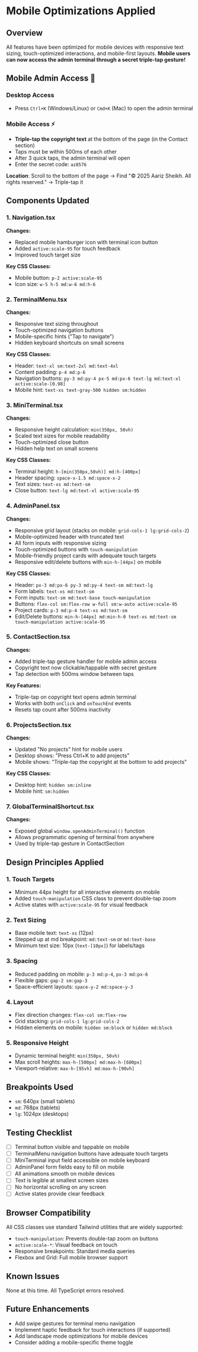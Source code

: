 # Mobile Optimizations Applied

## Overview
All features have been optimized for mobile devices with responsive text sizing, touch-optimized interactions, and mobile-first layouts. **Mobile users can now access the admin terminal through a secret triple-tap gesture!**

## Mobile Admin Access 🔐

### Desktop Access
- Press `Ctrl+K` (Windows/Linux) or `Cmd+K` (Mac) to open the admin terminal

### Mobile Access ⚡
- **Triple-tap the copyright text** at the bottom of the page (in the Contact section)
- Taps must be within 500ms of each other
- After 3 quick taps, the admin terminal will open
- Enter the secret code: `az8576`

**Location**: Scroll to the bottom of the page → Find "© 2025 Aariz Sheikh. All rights reserved." → Triple-tap it

## Components Updated

### 1. Navigation.tsx
**Changes:**
- Replaced mobile hamburger icon with terminal icon button
- Added `active:scale-95` for touch feedback
- Improved touch target size

**Key CSS Classes:**
- Mobile button: `p-2 active:scale-95`
- Icon size: `w-5 h-5 md:w-6 md:h-6`

### 2. TerminalMenu.tsx
**Changes:**
- Responsive text sizing throughout
- Touch-optimized navigation buttons
- Mobile-specific hints ("Tap to navigate")
- Hidden keyboard shortcuts on small screens

**Key CSS Classes:**
- Header: `text-xl sm:text-2xl md:text-4xl`
- Content padding: `p-4 md:p-6`
- Navigation buttons: `py-3 md:py-4 px-5 md:px-6 text-lg md:text-xl active:scale-[0.98]`
- Mobile hint: `text-xs text-gray-500 hidden sm:hidden`

### 3. MiniTerminal.tsx
**Changes:**
- Responsive height calculation: `min(350px, 50vh)`
- Scaled text sizes for mobile readability
- Touch-optimized close button
- Hidden help text on small screens

**Key CSS Classes:**
- Terminal height: `h-[min(350px,50vh)] md:h-[400px]`
- Header spacing: `space-x-1.5 md:space-x-2`
- Text sizes: `text-xs md:text-sm`
- Close button: `text-lg md:text-xl active:scale-95`

### 4. AdminPanel.tsx
**Changes:**
- Responsive grid layout (stacks on mobile: `grid-cols-1 lg:grid-cols-2`)
- Mobile-optimized header with truncated text
- All form inputs with responsive sizing
- Touch-optimized buttons with `touch-manipulation`
- Mobile-friendly project cards with adequate touch targets
- Responsive edit/delete buttons with `min-h-[44px]` on mobile

**Key CSS Classes:**
- Header: `px-3 md:px-6 py-3 md:py-4 text-sm md:text-lg`
- Form labels: `text-xs md:text-sm`
- Form inputs: `text-sm md:text-base touch-manipulation`
- Buttons: `flex-col sm:flex-row w-full sm:w-auto active:scale-95`
- Project cards: `p-3 md:p-4 text-xs md:text-sm`
- Edit/Delete buttons: `min-h-[44px] md:min-h-0 text-xs md:text-sm touch-manipulation active:scale-95`

### 5. ContactSection.tsx
**Changes:**
- Added triple-tap gesture handler for mobile admin access
- Copyright text now clickable/tappable with secret gesture
- Tap detection with 500ms window between taps

**Key Features:**
- Triple-tap on copyright text opens admin terminal
- Works with both `onClick` and `onTouchEnd` events
- Resets tap count after 500ms inactivity

### 6. ProjectsSection.tsx
**Changes:**
- Updated "No projects" hint for mobile users
- Desktop shows: "Press Ctrl+K to add projects"
- Mobile shows: "Triple-tap the copyright at the bottom to add projects"

**Key CSS Classes:**
- Desktop hint: `hidden sm:inline`
- Mobile hint: `sm:hidden`

### 7. GlobalTerminalShortcut.tsx
**Changes:**
- Exposed global `window.openAdminTerminal()` function
- Allows programmatic opening of terminal from anywhere
- Used by triple-tap gesture in ContactSection

## Design Principles Applied

### 1. Touch Targets
- Minimum 44px height for all interactive elements on mobile
- Added `touch-manipulation` CSS class to prevent double-tap zoom
- Active states with `active:scale-95` for visual feedback

### 2. Text Sizing
- Base mobile text: `text-xs` (12px)
- Stepped up at md breakpoint: `md:text-sm` or `md:text-base`
- Minimum text size: 10px (`text-[10px]`) for labels/tags

### 3. Spacing
- Reduced padding on mobile: `p-3 md:p-4`, `px-3 md:px-6`
- Flexible gaps: `gap-2 sm:gap-3`
- Space-efficient layouts: `space-y-2 md:space-y-3`

### 4. Layout
- Flex direction changes: `flex-col sm:flex-row`
- Grid stacking: `grid-cols-1 lg:grid-cols-2`
- Hidden elements on mobile: `hidden sm:block` or `hidden md:block`

### 5. Responsive Height
- Dynamic terminal height: `min(350px, 50vh)`
- Max scroll heights: `max-h-[500px] md:max-h-[600px]`
- Viewport-relative: `max-h-[95vh] md:max-h-[90vh]`

## Breakpoints Used
- `sm`: 640px (small tablets)
- `md`: 768px (tablets)
- `lg`: 1024px (desktops)

## Testing Checklist
- [ ] Terminal button visible and tappable on mobile
- [ ] TerminalMenu navigation buttons have adequate touch targets
- [ ] MiniTerminal input field accessible on mobile keyboard
- [ ] AdminPanel form fields easy to fill on mobile
- [ ] All animations smooth on mobile devices
- [ ] Text is legible at smallest screen sizes
- [ ] No horizontal scrolling on any screen
- [ ] Active states provide clear feedback

## Browser Compatibility
All CSS classes use standard Tailwind utilities that are widely supported:
- `touch-manipulation`: Prevents double-tap zoom on buttons
- `active:scale-*`: Visual feedback on touch
- Responsive breakpoints: Standard media queries
- Flexbox and Grid: Full mobile browser support

## Known Issues
None at this time. All TypeScript errors resolved.

## Future Enhancements
- Add swipe gestures for terminal menu navigation
- Implement haptic feedback for touch interactions (if supported)
- Add landscape mode optimizations for mobile devices
- Consider adding a mobile-specific theme toggle
